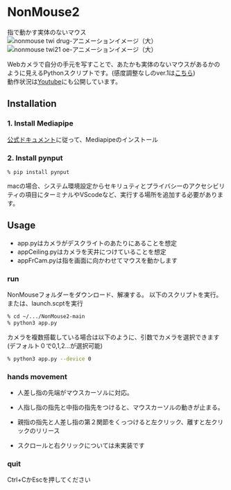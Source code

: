 # NonMouse2
指で動かす実体のないマウス    
![nonmouse twi drug-アニメーションイメージ（大）](https://user-images.githubusercontent.com/22733958/121180947-7054ef80-c89c-11eb-9c7a-42a9e1f3f02a.gif)  
![nonmouse twi21 oe-アニメーションイメージ（大）](https://user-images.githubusercontent.com/22733958/121180967-75b23a00-c89c-11eb-82fa-4f5d9abda320.gif)  



Webカメラで自分の手元を写すことで、あたかも実体のないマウスがあるかのように見えるPythonスクリプトです。(感度調整なしのver.1は[こちら](https://github.com/takeyamayuki/NonMouse))  
動作状況は[Youtube](https://youtu.be/ufvOJUTCF8M)にも公開しています。

## Installation
### 1. Install Mediapipe  
[公式ドキュメント](https://google.github.io/mediapipe/getting_started/install.html#installing-on-macos)に従って、Mediapipeのインストール


### 2. Install pynput
```sh:Install
% pip install pynput  
```
macの場合、システム環境設定からセキリュティとプライバシーのアクセシビリティの項目にターミナルやVScodeなど、実行する場所を追加する必要があります。

## Usage
* app.pyはカメラがデスクライトのあたりにあることを想定 
* appCeiling.pyはカメラを天井につけていることを想定
* appFrCam.pyは指を画面に向かわせてマウスを動かします
### run
NonMouseフォルダーをダウンロード、解凍する。
以下のスクリプトを実行。または、launch.scptを実行
```sh
% cd ~/.../NonMouse2-main
% python3 app.py
```
カメラを複数搭載している場合は以下のように、引数でカメラを選択できます(デフォルト０で0,1,2...が選択可能)  
```sh
% python3 app.py --device 0
```

### hands movement
* 人差し指の先端がマウスカーソルに対応。

* 人指し指の指先と中指の指先をつけると、マウスカーソルの動きが止まる。

* 親指の指先と人差し指の第２関節をくっつけると左クリック、離すと左クリックのリリース

* スクロールと右クリックについては未実装です 

### quit
Ctrl+CかEscを押してください
